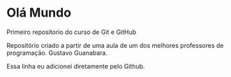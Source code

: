 # Olá Mundo
 Primeiro repositorio do curso de Git e GitHub

Repositório criado a partir de uma aula de um dos melhores professores de programação. Gustavo Guanabara. 

Essa linha eu adicionei diretamente pelo Github.
